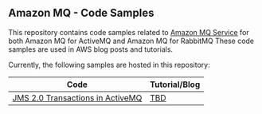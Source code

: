 ## Amazon MQ - Code Samples


This repository contains code samples related to [Amazon MQ Service](https://aws.amazon.com/amazon-mq/) for
both Amazon MQ for ActiveMQ and Amazon MQ for RabbitMQ
These code samples are used in AWS blog posts and tutorials.

Currently, the following samples are hosted in this repository:

| Code                                 | Tutorial/Blog |
|--------------------------------------|---------------|
| [JMS 2.0 Transactions in ActiveMQ](https://github.com/aws-samples/amazon-mq-samples/tree/main/activemq-samples/jms-transactions) | [TBD](TBD)    |
